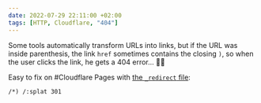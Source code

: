 ```yaml
---
date: 2022-07-29 22:11:00 +02:00
tags: [HTTP, Cloudflare, "404"]
---
```


Some tools automatically transform URLs into links, but if the URL was inside parenthesis, the link `href` sometimes contains the closing `)`, so when the user clicks the link, he gets a 404 error… 🤦‍♂️

Easy to fix on #Cloudflare Pages with [the `_redirect` file](https://developers.cloudflare.com/pages/platform/redirects/):

```
/*) /:splat 301
```
